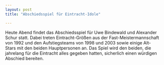 ```yaml
---
layout: post
title: "Abschiedsspiel für Eintracht-Idole"

---
```


Heute Abend findet das Abschiedsspiel für Uwe Bindewald und Alexander Schur statt. Dabei treten Eintracht-Größen aus der Fast-Meistermannschaft von 1992 und den Aufstiegsteams von 1998 und 2003 sowie einige Alt-Stars mit den beiden Hauptpersonen an. Das Spiel wird den beiden, die jahrelang für die Eintracht alles gegeben hatten, sicherlich einen würdigen Abschied bereiten.


